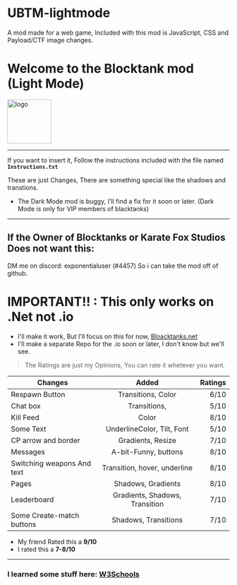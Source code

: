 # UBTM-lightmode
A mod made for a web game, Included with this mod is JavaScript, CSS and Payload/CTF image changes.

<h1>Welcome to the Blocktank mod (Light Mode)</h1>
<img src="https://blocktanks.net/assets/Tank%20Icon.png" alt="logo" width="100"/>

------------

If you want to insert it, Follow the instructions included with the file named **`Instructions.txt`**

These are just Changes, There are something special like the shadows and transtions.


- The Dark Mode mod is buggy, I'll find a fix for it soon or later. (Dark Mode is only for VIP members of blacktanks)

---

## If the Owner of Blocktanks or Karate Fox Studios Does not want this:
DM me on discord: exponentialuser (#4457)
So i can take the mod off of github.

# IMPORTANT!! : This only works on .Net not .io
* I'll make it work, But I'll focus on this for now, [Bloacktanks.net](https://blocktanks.io "Blocktanks.net")
* I'll make a separate Repo for the .io soon or later, I don't know but we'll see.

> The Ratings are just my Opinions, You can rate it whetever you want. 

| Changes                           | Added                          | Ratings |
| --------------------------------- |:------------------------------:| -------:|
| Respawn Button                    | Transitions, Color             |  6/10   |
| Chat box                          | Transitions,                   |  5/10   |
| Kill Feed                         | Color                          |  8/10   |
| Some Text                         | UnderlineColor, Tilt, Font     |  5/10   |
| CP arrow and border               | Gradients, Resize              |  7/10   |
| Messages                          | A-bit-Funny, buttons           |  8/10   |
| Switching weapons And text        | Transition, hover, underline   |  8/10   |
| Pages                             | Shadows, Gradients             |  8/10   |
| Leaderboard                       | Gradients, Shadows, Transition |  7/10   |
| Some Create-match buttons         | Shadows, Transitions           |  7/10   |

* My friend Rated this a **9/10**
* I rated this a **7-8/10**

----
### I learned some stuff here: [W3Schools](https://www.w3schools.com)
